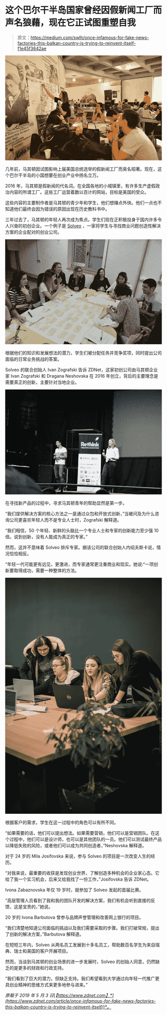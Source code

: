 # 这个巴尔干半岛国家曾经因假新闻工厂而声名狼藉，现在它正试图重塑自我

> 原文：<https://medium.com/swlh/once-infamous-for-fake-news-factories-this-balkan-country-is-trying-to-reinvent-itself-f1e45f3642ae>

![](img/6b234fb7cb548005add84ec8e1a51a7f.png)

几年前，马其顿因试图影响上届美国总统选举的假新闻工厂而臭名昭著。现在，这个巴尔干半岛的小国想要在创业产业中扬名立万。

2016 年，马其顿是假新闻的代名词。在全国各地的小城镇里，有许多生产虚假政治内容的所谓工厂。这些工厂运营着数以百计的网站，目标是美国的受众。

这些内容的主要制作者是马其顿的青少年和学生，他们想赚点外快。他们一点也不知道他们最终会因为错误的原因出现在历史教科书中。

三年过去了，马其顿的年轻人再次成为焦点。学生们现在正积极投身于国内许多令人兴奋的初创企业。一个例子是 [Solveo](https://www.solveo.co/) ，一家将学生与寻找商业问题创造性解决方案的企业配对的创业公司。

![](img/62e4f69ca594c92ae4c138fb52cd5c1a.png)

根据他们的知识和发展想法的潜力，学生们被分配任务并竞争奖项，同时提出公司面临的日常业务挑战的答案。

Solveo 的联合创始人 Ivan Zografski 告诉 ZDNet，这家初创公司由马其顿企业家 Ivan Zografski 和 Dragana Neshovska 在 2016 年创立，背后的主要理念是需要真正的创新，主要针对当地企业。

![](img/eeede224e5bd625bdea4de69e81a2d30.png)

在寻找新产品的过程中，寻求马其顿青年的帮助显然是第一步。

“我们提供解决方案的核心方法之一是通过众包和开放式创新，”当被问及为什么咨询公司更喜欢年轻人而不是专业人士时，Zografski 解释道。

“我们相信，50 个年轻、新鲜的头脑比一个专业人士和专家的创新能力至少强 10 倍。说到创新，没有人能成为真正的专家。”

然而，这并不意味着 Solveo 排斥专家。据该公司的联合创始人内绍夫斯卡说，情况恰恰相反。

“年轻一代可能更有远见，更激进，而专家通常更注重商业和现实。她说:“一项创新要取得成功，需要一种整体的方法。

![](img/9ed4da9130f4febb1dac6c8122854693.png)

根据客户的需求，学生在这一过程中的角色可以有所不同。

“如果需要的话，他们可以提出想法。如果需要营销，他们可以是营销团队。在这个过程中，他们可以是设计师，也可以是其他团队的一员。他们可以测试最终产品以降低失败的风险，或者他们可以成为共同创造者，”Neshovska 解释道。

对于 24 岁的 Mila Josifovska 来说，参与 Solveo 的项目是一次改变人生的经历。

“对我来说，最重要的收获是发现创业世界，了解创造多种机会的企业家心态。它给了我一个实习机会，后来又给我找了一份工作，”Josifovska 告诉 ZDNet。

Ivona Zabaznovska 年仅 19 岁时，就参加了 Solveo 发起的首届比赛。

“高层管理人员看到了我和我的团队开发的解决方案，我们有机会听到直接的反馈，这是宝贵的，”她说。

20 岁的 Ivona Barbutova 曾参与品牌声誉管理和改善网上银行的项目。

“我们清楚地知道公司面临的挑战以及我们需要采取的步骤。我们打破常规，提出了创新的解决方案，”Barbutova 解释道。

在短短三年内，Solveo 从两名员工发展到十多名员工，帮助数百名学生为来自瑞典、瑞士和美国的客户开展项目。

然而，当谈到马其顿的创业场景的进一步发展时，Solveo 的创始人同意，仍然缺乏的是更多的财政和行政支持。

“我们看到了巨大的潜力，但缺乏支持。我们希望看到大学通过向年轻一代推广更具创业精神的思维方式来更多地参与进来。”

*原载于 2019 年 5 月 3 日*[*【https://www.zdnet.com】*](https://www.zdnet.com/article/once-infamous-for-fake-news-factories-this-balkan-country-is-trying-to-reinvent-itself/)*。*